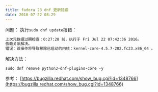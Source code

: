 ```yaml
---
title: fadora 23 dnf 更新错误
date: 2016-07-22 08:29
---
```


问题： 
执行`sudo dnf update`报错：

``` bash
上次元数据过期检查：0:27:28 前，执行于 Fri Jul 22 07:42:36 2016。 
依赖关系解决。 
错误：该操作将导致移除已启动的内核：kernel-core-4.5.7-202.fc23.x86_64 。
```
<!--more-->
解决方法：

`sudo dnf remove python3-dnf-plugins-core -y`

参考： [https://bugzilla.redhat.com/show_bug.cgi?id=1348766](https://bugzilla.redhat.com/show_bug.cgi?id=1348766)